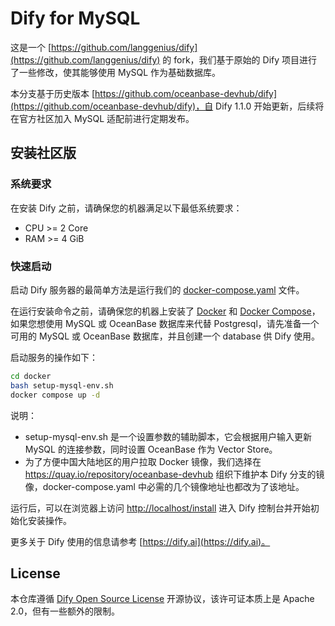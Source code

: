 # Dify for MySQL

这是一个 [https://github.com/langgenius/dify](https://github.com/langgenius/dify)  的 fork，我们基于原始的 Dify 项目进行了一些修改，使其能够使用 MySQL 作为基础数据库。

本分支基于历史版本 [https://github.com/oceanbase-devhub/dify](https://github.com/oceanbase-devhub/dify)，自 Dify 1.1.0 开始更新，后续将在官方社区加入 MySQL 适配前进行定期发布。

## 安装社区版

### 系统要求

在安装 Dify 之前，请确保您的机器满足以下最低系统要求：

- CPU >= 2 Core
- RAM >= 4 GiB

### 快速启动

启动 Dify 服务器的最简单方法是运行我们的 [docker-compose.yaml](docker/docker-compose.yaml) 文件。

在运行安装命令之前，请确保您的机器上安装了 [Docker](https://docs.docker.com/get-docker/) 和 [Docker Compose](https://docs.docker.com/compose/install/)，如果您想使用 MySQL 或 OceanBase 数据库来代替 Postgresql，请先准备一个可用的 MySQL 或 OceanBase 数据库，并且创建一个 database 供 Dify 使用。

启动服务的操作如下：

```bash
cd docker
bash setup-mysql-env.sh
docker compose up -d
```

说明：
- setup-mysql-env.sh 是一个设置参数的辅助脚本，它会根据用户输入更新 MySQL 的连接参数，同时设置 OceanBase 作为 Vector Store。
- 为了方便中国大陆地区的用户拉取 Docker 镜像，我们选择在 https://quay.io/repository/oceanbase-devhub 组织下维护本 Dify 分支的镜像，docker-compose.yaml 中必需的几个镜像地址也都改为了该地址。

运行后，可以在浏览器上访问 [http://localhost/install](http://localhost/install) 进入 Dify 控制台并开始初始化安装操作。

更多关于 Dify 使用的信息请参考 [https://dify.ai](https://dify.ai)。

## License

本仓库遵循 [Dify Open Source License](LICENSE) 开源协议，该许可证本质上是 Apache 2.0，但有一些额外的限制。
